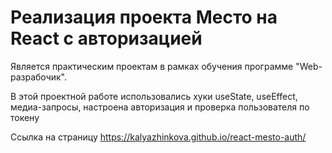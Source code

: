 #  Реализация проекта Место на React с авторизацией

Является практическим проектам в рамках обучения программе  "Web-разрабочик".

 В этой проектной работе использовались хуки useState, useEffect, медиа-запросы, настроена авторизация и проверка пользователя по токену

Ссылка на страницу https://kalyazhinkova.github.io/react-mesto-auth/